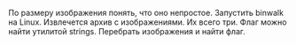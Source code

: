 По размеру изображения понять, что оно непростое. Запустить binwalk на Linux. Извлечется архив с изображениями. Их всего три. Флаг можно найти утилитой strings. Перебрать изображения и найти флаг. 
